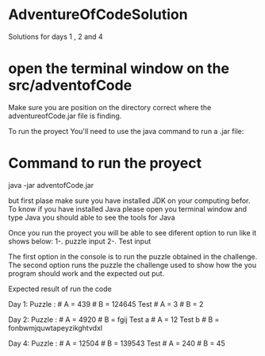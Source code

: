 # AdventureOfCodeSolution
Solutions for days 1 , 2 and 4

# open the terminal window on the src/adventofCode
Make sure you are position on the directory correct where the adventureofCode.jar file is finding.

To run the proyect You'll need to use the java command to run a .jar file:
# Command to run the proyect

java -jar adventofCode.jar

but first plase make sure you have installed JDK on your computing befor. 
To know if you have installed Java please open you terminal window and type Java 
you should able to see the tools for Java

Once you run the proyect you will be able to see diferent option to run like  it shows below:
  1-. puzzle input
  2-. Test input
  
The first option in the console is to run the puzzle obtained in the challenge. 
The second option runs the puzzle the challenge used to show how the you program should work and the expected out put.

Expected result of run the code

Day 1:
    Puzzle : 
      # A = 439 
      # B =  124645
    Test
      # A = 3
      # B = 2

Day 2:
  Puzzle : 
      # A = 4920
      # B = fgij 
    Test a
      # A = 12
    Test b
       # B = fonbwmjquwtapeyzikghtvdxl
     
Day 4:
 Puzzle : 
      # A = 12504
      # B = 139543
    Test
      # A = 240
      # B = 45
       
  

      
